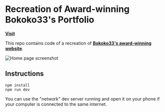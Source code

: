 # Recreation of Award-winning Bokoko33's Portfolio

**[Visit](https://tanish-basu.netlify.app/)**

This repo contains code of a recreation of **[Bokoko33's award-winning website](https://bokoko33.me/)**. 

![Home page screenshot](public/social/screenshot.png?raw=true "Home page screenshot")

## Instructions

```
npm install
npm run dev
```

You can use the "network" dev server running and open it on your phone if your computer is connected to the same internet.
